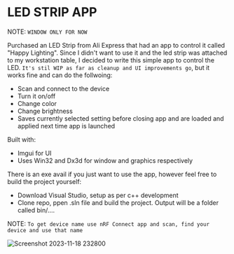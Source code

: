 # LED STRIP APP

NOTE: `WINDOW ONLY FOR NOW`

Purchased an LED Strip from Ali Express that had an app to control it called "Happy Lighting". Since I didn't want to use it and the led strip was attached to my workstation table, I decided to write this simple app to control the LED. `It's stil WIP as far as cleanup and UI improvements go`, but it works fine and can do the follwoing:

- Scan and connect to the device
- Turn it on/off
- Change color
- Change brightness
- Saves currently selected setting before closing app and are loaded and applied next time app is launched

Built with:
- Imgui for UI
- Uses Win32 and Dx3d for window and graphics respectively

There is an exe avail if you just want to use the app, however feel free to build the project yourself:
- Download Visual Studio, setup as per c++ development
- Clone repo, ppen .sln file and build the project. Output will be a folder called bin/....

NOTE: `To get device name use nRF Connect app and scan, find your device and use that name`

![Screenshot 2023-11-18 232800](https://github.com/mosamaasif/led_strip_app/assets/13409110/9319fc2b-7e7d-414c-a379-060cc9535f1e)

